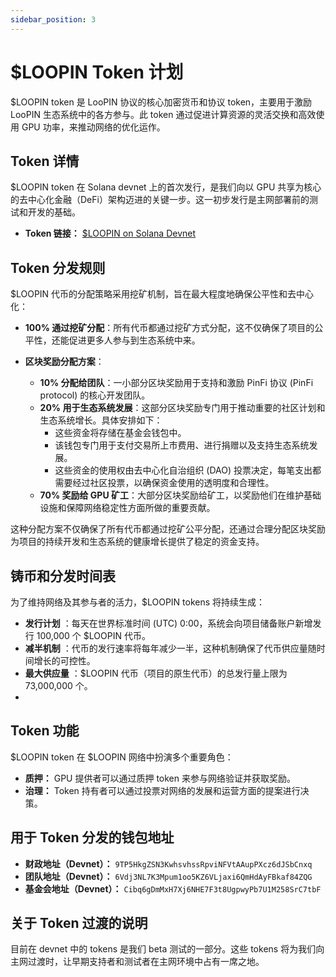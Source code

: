 ```yaml
---
sidebar_position: 3
---
```


# $LOOPIN Token 计划

$LOOPIN token 是 LooPIN 协议的核心加密货币和协议 token，主要用于激励 LooPIN 生态系统中的各方参与。此 token 通过促进计算资源的灵活交换和高效使用 GPU 功率，来推动网络的优化运作。

## Token 详情

$LOOPIN token 在 Solana devnet 上的首次发行，是我们向以 GPU 共享为核心的去中心化金融（DeFi）架构迈进的关键一步。这一初步发行是主网部署前的测试和开发的基础。

- **Token 链接：** [$LOOPIN on Solana Devnet](https://explorer.solana.com/address/5NKinmhNiUyQbxXXBKJz6t3w4Emg2D43e4PWoajMNEv7?cluster=devnet)

## Token 分发规则

$LOOPIN 代币的分配策略采用挖矿机制，旨在最大程度地确保公平性和去中心化：

- **100% 通过挖矿分配**：所有代币都通过挖矿方式分配，这不仅确保了项目的公平性，还能促进更多人参与到生态系统中来。

- **区块奖励分配方案**：
    - **10% 分配给团队**：一小部分区块奖励用于支持和激励 PinFi 协议 (PinFi protocol) 的核心开发团队。
    - **20% 用于生态系统发展**：这部分区块奖励专门用于推动重要的社区计划和生态系统增长。具体安排如下：
        - 这些资金将存储在基金会钱包中。
        - 该钱包专门用于支付交易所上市费用、进行捐赠以及支持生态系统发展。
        - 这些资金的使用权由去中心化自治组织 (DAO) 投票决定，每笔支出都需要经过社区投票，以确保资金使用的透明度和合理性。
    - **70% 奖励给 GPU 矿工**：大部分区块奖励给矿工，以奖励他们在维护基础设施和保障网络稳定性方面所做的重要贡献。

这种分配方案不仅确保了所有代币都通过挖矿公平分配，还通过合理分配区块奖励为项目的持续开发和生态系统的健康增长提供了稳定的资金支持。

## 铸币和分发时间表

为了维持网络及其参与者的活力，$LOOPIN tokens 将持续生成：

- **发行计划** ：每天在世界标准时间 (UTC) 0:00，系统会向项目储备账户新增发行 100,000 个 $LOOPIN 代币。
- **减半机制** ：代币的发行速率将每年减少一半，这种机制确保了代币供应量随时间增长的可控性。
- **最大供应量** ：$LOOPIN 代币（项目的原生代币）的总发行量上限为 73,000,000 个。
- 
## Token 功能

$LOOPIN token 在 $LOOPIN 网络中扮演多个重要角色：

- **质押：** GPU 提供者可以通过质押 token 来参与网络验证并获取奖励。
- **治理：** Token 持有者可以通过投票对网络的发展和运营方面的提案进行决策。

## 用于 Token 分发的钱包地址

- **财政地址（Devnet）：** `9TP5HkgZSN3KwhsvhssRpviNFVtAAupPXcz6dJSbCnxq`
- **团队地址（Devnet）：** `6Vdj3NL7K3Mpum1oo5KZ6VLjaxi6QmHdAyFBkaf84ZQG`
- **基金会地址（Devnet）：** `Cibq6gDmMxH7Xj6NHE7F3t8UgpwyPb7U1M258SrC7tbF`

## 关于 Token 过渡的说明

目前在 devnet 中的 tokens 是我们 beta 测试的一部分。这些 tokens 将为我们向主网过渡时，让早期支持者和测试者在主网环境中占有一席之地。